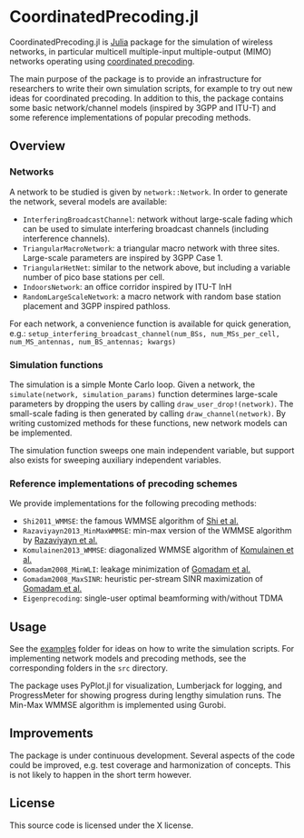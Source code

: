 # CoordinatedPrecoding.jl
CoordinatedPrecoding.jl is [Julia][julia] package for the simulation of
wireless networks, in particular multicell multiple-input multiple-output (MIMO)
networks operating using [coordinated precoding][PracticalTDD].

The main purpose of the package is to provide an infrastructure for researchers
to write their own simulation scripts, for example to try out new ideas for
coordinated precoding. In addition to this, the package contains some basic
network/channel models (inspired by 3GPP and ITU-T) and some reference
implementations of popular precoding methods.

## Overview

### Networks
A network to be studied is given by `network::Network`. In order to generate
the network, several models are available:

* `InterferingBroadcastChannel`: network without large-scale fading which
  can be used to simulate interfering broadcast channels
  (including interference channels).
* `TriangularMacroNetwork`: a triangular macro network with three sites.
  Large-scale parameters are inspired by 3GPP Case 1.
* `TriangularHetNet`: similar to the network above, but including a variable
  number of pico base stations per cell.
* `IndoorsNetwork`: an office corridor inspired by ITU-T InH
* `RandomLargeScaleNetwork`: a macro network with random base station placement
  and 3GPP inspired pathloss.

For each network, a convenience function is available for quick generation, e.g.:
`setup_interfering_broadcast_channel(num_BSs, num_MSs_per_cell, num_MS_antennas, num_BS_antennas; kwargs)`

### Simulation functions
The simulation is a simple Monte Carlo loop. Given a network, the
`simulate(network, simulation_params)` function determines large-scale
parameters by dropping the users by calling `draw_user_drop!(network)`. The
small-scale fading is then generated by calling `draw_channel(network)`. By
writing customized methods for these functions, new network models can be
implemented.

The simulation function sweeps one main independent variable, but support
also exists for sweeping auxiliary independent variables.

### Reference implementations of precoding schemes
We provide implementations for the following precoding methods:

* `Shi2011_WMMSE`: the famous WMMSE algorithm of [Shi et al.][Shi2011]
* `Razaviyayn2013_MinMaxWMMSE`: min-max version of the WMMSE algorithm by [Razaviyayn et al.][Razaviyayn2013]
* `Komulainen2013_WMMSE`: diagonalized WMMSE algorithm of [Komulainen et al.][Komulainen2013]
* `Gomadam2008_MinWLI`: leakage minimization of [Gomadam et al.][Gomadam2008]
* `Gomadam2008_MaxSINR`: heuristic per-stream SINR maximization of [Gomadam et al.][Gomadam2008]
* `Eigenprecoding`: single-user optimal beamforming with/without TDMA

## Usage
See the [examples](examples) folder for ideas on how to write the simulation
scripts. For implementing network models and precoding methods, see the
corresponding folders in the `src` directory.

The package uses PyPlot.jl for visualization, Lumberjack for logging, and
ProgressMeter for showing progress during lengthy simulation runs. The Min-Max
WMMSE algorithm is implemented using Gurobi.

## Improvements
The package is under continuous development. Several aspects of the code could
be improved, e.g. test coverage and harmonization of concepts. This is not
likely to happen in the short term however.

## License
This source code is licensed under the X license.

[julia]: http://www.julialang.org
[PracticalTDD]: http://kth.diva-portal.org/smash/get/diva2:811008/FULLTEXT01.pdf
[Shi2011]: http://ieeexplore.ieee.org/xpls/abs_all.jsp?arnumber=5756489
[Razaviyayn2013]: http://www.sciencedirect.com/science/article/pii/S0165168413000716
[Komulainen2013]: http://ieeexplore.ieee.org/stamp/stamp.jsp?arnumber=6463462
[Gomadam2008]: http://ieeexplore.ieee.org/xpls/abs_all.jsp?arnumber=5773023
